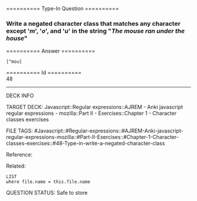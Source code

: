 ========== Type-In Question ==========

###  Write a negated character class that matches any character except '_m_', '_o_', and '_u_' in the string "_The mouse ran under the house_"  

========== Answer ==========  

`[^mou]`

========== Id ==========  
48

---

DECK INFO

TARGET DECK: Javascript::Regular expressions::AJREM - Anki javascript regular expressions - mozilla::Part II - Exercises::Chapter 1 - Character classes exercises

FILE TAGS: #Javascript::#Regular-expressions::#AJREM-Anki-javascript-regular-expressions-mozilla::#Part-II-Exercises::#Chapter-1-Character-classes-exercises::#48-Type-in-write-a-negated-character-class

Reference:

Related:

```dataview
LIST
where file.name = this.file.name
```


QUESTION STATUS: Safe to store
